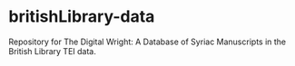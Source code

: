 # britishLibrary-data
Repository for The Digital Wright: A Database of Syriac Manuscripts in the British Library TEI data. 

